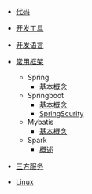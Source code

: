 * [代码](/doc/code/)
    
* [开发工具](/doc/devtools/)
            
* [开发语言](/doc/devLanguage/)
        
* [常用框架](/doc/frame/)
    * Spring
        * [基本概念](/doc/frame/spring/spring.md)
    * Springboot
        * [基本概念](/doc/frame/springboot/springboot.md)
        * [SpringScurity](/doc/frame/springboot/springscurity.md)
    * Mybatis
        * [基本概念](/doc/frame/mybatis/mybatis.md)
    * Spark
        * [概述](/doc/frame/spark/spark.md)
        
* [三方服务](/doc/server/)

* [Linux](/doc/linux/)